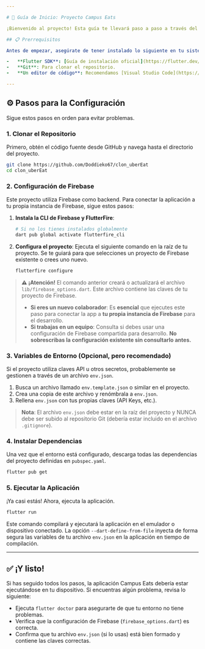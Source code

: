 ```yaml
---

# 🚀 Guía de Inicio: Proyecto Campus Eats

¡Bienvenido al proyecto! Esta guía te llevará paso a paso a través del proceso de configuración para que puedas tener la aplicación funcionando en tu entorno de desarrollo local.

## 📋 Prerrequisitos

Antes de empezar, asegúrate de tener instalado lo siguiente en tu sistema:

-   **Flutter SDK**: [Guía de instalación oficial](https://flutter.dev/docs/get-started/install)
-   **Git**: Para clonar el repositorio.
-   **Un editor de código**: Recomendamos [Visual Studio Code](https://code.visualstudio.com/) con la extensión de Flutter.

---
```


## ⚙️ Pasos para la Configuración

Sigue estos pasos en orden para evitar problemas.

### 1. Clonar el Repositorio

Primero, obtén el código fuente desde GitHub y navega hasta el directorio del proyecto.

```bash
git clone https://github.com/Doddieko67/clon_uberEat
cd clon_uberEat
```

### 2. Configuración de Firebase

Este proyecto utiliza Firebase como backend. Para conectar la aplicación a tu propia instancia de Firebase, sigue estos pasos:

1.  **Instala la CLI de Firebase y FlutterFire**:
    ```bash
    # Si no los tienes instalados globalmente
    dart pub global activate flutterfire_cli
    ```

2.  **Configura el proyecto**:
    Ejecuta el siguiente comando en la raíz de tu proyecto. Se te guiará para que selecciones un proyecto de Firebase existente o crees uno nuevo.
    ```bash
    flutterfire configure
    ```

> **⚠️ ¡Atención!**
> El comando anterior creará o actualizará el archivo `lib/firebase_options.dart`. Este archivo contiene las claves de tu proyecto de Firebase.
>
> -   **Si eres un nuevo colaborador**: Es **esencial** que ejecutes este paso para conectar la app a **tu propia instancia de Firebase** para el desarrollo.
> -   **Si trabajas en un equipo**: Consulta si debes usar una configuración de Firebase compartida para desarrollo. **No sobrescribas la configuración existente sin consultarlo antes.**

### 3. Variables de Entorno (Opcional, pero recomendado)

Si el proyecto utiliza claves API u otros secretos, probablemente se gestionen a través de un archivo `env.json`.

1.  Busca un archivo llamado `env.template.json` o similar en el proyecto.
2.  Crea una copia de este archivo y renómbrala a `env.json`.
3.  Rellena `env.json` con tus propias claves (API Keys, etc.).

> **Nota**: El archivo `env.json` debe estar en la raíz del proyecto y NUNCA debe ser subido al repositorio Git (debería estar incluido en el archivo `.gitignore`).

### 4. Instalar Dependencias

Una vez que el entorno está configurado, descarga todas las dependencias del proyecto definidas en `pubspec.yaml`.

```bash
flutter pub get
```

### 5. Ejecutar la Aplicación

¡Ya casi estás! Ahora, ejecuta la aplicación.

```bash
flutter run
```

Este comando compilará y ejecutará la aplicación en el emulador o dispositivo conectado. La opción `--dart-define-from-file` inyecta de forma segura las variables de tu archivo `env.json` en la aplicación en tiempo de compilación.

---

## ✅ ¡Y listo!

Si has seguido todos los pasos, la aplicación Campus Eats debería estar ejecutándose en tu dispositivo. Si encuentras algún problema, revisa lo siguiente:

-   Ejecuta `flutter doctor` para asegurarte de que tu entorno no tiene problemas.
-   Verifica que la configuración de Firebase (`firebase_options.dart`) es correcta.
-   Confirma que tu archivo `env.json` (si lo usas) está bien formado y contiene las claves correctas.
